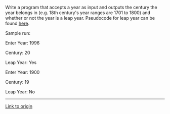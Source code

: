 Write a program that accepts a year as input and outputs the century the year belongs in (e.g. 18th century's year ranges are 1701 to 1800) and whether or not the year is a leap year.  Pseudocode for leap year can be found [here](http://en.wikipedia.org/wiki/Leap_year#Algorithm).

Sample run:



Enter Year:  1996

Century:  20

Leap Year: Yes



Enter Year:  1900

Century:  19

Leap Year:  No

---

[Link to origin](https://www.reddit.com/r/dailyprogrammer/r0r3h)